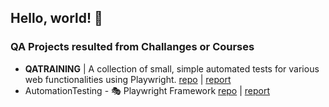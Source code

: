 Hello, world! 👋
----------------

### QA Projects resulted from Challanges or Courses 
-  <b>QATRAINING</b> | A collection of small, simple automated tests for various web functionalities using Playwright. [repo](https://github.com/thomasprz/qatraining-project) | [report](https://thomasprz.github.io/qatraining-project/playwright-report/index.html)
-  AutomationTesting         - 🎭 Playwright Framework     [repo](https://github.com/thomasprz/automationexercice) | [report]()
